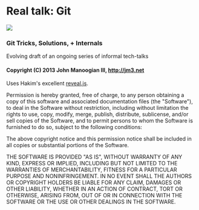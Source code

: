 # Real talk: Git

[![](http://public.jm3.net/github-embeds/real-talk-git.png?1)](http://public.jm3.net/git-talk/)

### Git Tricks, Solutions, + Internals

Evolving draft of an ongoing series of informal tech-talks

#### Copyright (C) 2013 John Manoogian III, http://jm3.net

Uses Hakim's excellent [reveal.js](https://github.com/hakimel/reveal.js).

Permission is hereby granted, free of charge, to any person obtaining a copy
of this software and associated documentation files (the "Software"), to deal
in the Software without restriction, including without limitation the rights
to use, copy, modify, merge, publish, distribute, sublicense, and/or sell
copies of the Software, and to permit persons to whom the Software is
furnished to do so, subject to the following conditions:

The above copyright notice and this permission notice shall be included in
all copies or substantial portions of the Software.

THE SOFTWARE IS PROVIDED "AS IS", WITHOUT WARRANTY OF ANY KIND, EXPRESS OR
IMPLIED, INCLUDING BUT NOT LIMITED TO THE WARRANTIES OF MERCHANTABILITY,
FITNESS FOR A PARTICULAR PURPOSE AND NONINFRINGEMENT. IN NO EVENT SHALL THE
AUTHORS OR COPYRIGHT HOLDERS BE LIABLE FOR ANY CLAIM, DAMAGES OR OTHER
LIABILITY, WHETHER IN AN ACTION OF CONTRACT, TORT OR OTHERWISE, ARISING FROM,
OUT OF OR IN CONNECTION WITH THE SOFTWARE OR THE USE OR OTHER DEALINGS IN
THE SOFTWARE.
